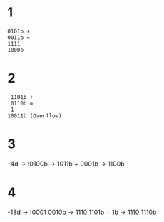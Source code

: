 # 1
```
0101b +
0011b =
1111
1000b
```
# 2
```
 1101b +
 0110b =
 1
10011b (Overflow)

```
# 3
-4d -> !0100b -> 1011b + 0001b -> 1100b
# 4
-18d -> !0001 0010b -> 1110 1101b + 1b -> 1110 1110b

